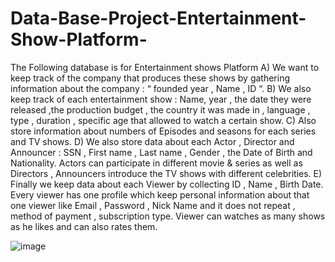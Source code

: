 # Data-Base-Project-Entertainment-Show-Platform-
The Following database is for Entertainment shows Platform
 A) We want to keep track of the company that produces these shows by gathering information about the company : “ founded year , Name , ID “. 
B) We also keep track of each entertainment show : Name, year , the date they were released ,the production budget , the country it was made in , language , type , duration , specific age that allowed to watch a certain show. 
C) Also store information about numbers of Episodes and seasons for each series and TV shows. 
D) We also store data about each Actor , Director and Announcer : SSN , First name , Last name , Gender , the Date of Birth and Nationality. Actors can participate in different movie & series as well as Directors , Announcers introduce the TV shows with different celebrities. 
E) Finally we keep data about each Viewer by collecting ID , Name , Birth Date. Every viewer has one profile which keep personal information about that one viewer like Email , Password , Nick Name and it does not repeat , method of payment , subscription type. Viewer can watches as many shows as he likes and can also rates them.

![image](https://github.com/user-attachments/assets/604b1918-9cbe-4ec4-ab93-bcc300b0f36e)

